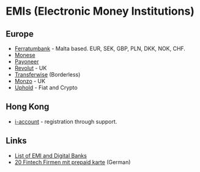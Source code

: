 # EMIs (Electronic Money Institutions)


## Europe
* [Ferratumbank](https://www.ferratumbank.com/) - Malta based. EUR, SEK, GBP, PLN, DKK, NOK, CHF.
* [Monese](https://monese.com/)
* [Payoneer](https://www.payoneer.com)
* [Revolut](https://www.revolut.com/) - UK
* [Transferwise](https://transferwise.com) (Borderless)
* [Monzo](https://monzo.com/) - UK
* [Uphold](https://uphold.com/) - Fiat and Crypto

## Hong Kong
* [i-account](https://www.i-account.cc/) - registration through support.


## Links

* [List of EMI and Digital Banks](https://www.streber.org/list-of-offshore-banks/list-emi-digital-banks/)
* [20 Fintech Firmen mit prepaid karte](https://www.staatenlos.ch/20-fintech-firmen-mit-prepaid-karte/) (German)
